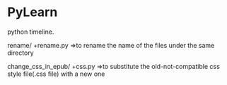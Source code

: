 PyLearn
=======

python timeline.

rename/
+rename.py
=>to rename the name of the files under the same directory

change_css_in_epub/
+css.py
=>to substitute the old-not-compatible css style file(.css file) with a new one
